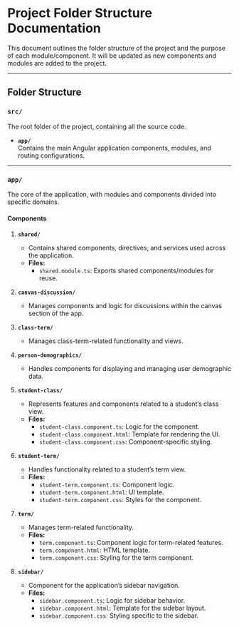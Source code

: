# Project Folder Structure Documentation

This document outlines the folder structure of the project and the purpose of each module/component. It will be updated as new components and modules are added to the project.

---

## **Folder Structure**

### **`src/`**
The root folder of the project, containing all the source code.

- **`app/`**  
  Contains the main Angular application components, modules, and routing configurations.

---

### **`app/`**
The core of the application, with modules and components divided into specific domains.

#### **Components**
1. **`shared/`**  
   - Contains shared components, directives, and services used across the application.
   - **Files:**
     - `shared.module.ts`: Exports shared components/modules for reuse.

2. **`canvas-discussion/`**  
   - Manages components and logic for discussions within the canvas section of the app.

3. **`class-term/`**  
   - Manages class-term-related functionality and views.

4. **`person-demographics/`**  
   - Handles components for displaying and managing user demographic data.

5. **`student-class/`**  
   - Represents features and components related to a student’s class view.
   - **Files:**
     - `student-class.component.ts`: Logic for the component.
     - `student-class.component.html`: Template for rendering the UI.
     - `student-class.component.css`: Component-specific styling.

6. **`student-term/`**  
   - Handles functionality related to a student’s term view.
   - **Files:**
     - `student-term.component.ts`: Component logic.
     - `student-term.component.html`: UI template.
     - `student-term.component.css`: Styles for the component.

7. **`term/`**  
   - Manages term-related functionality.
   - **Files:**
     - `term.component.ts`: Component logic for term-related features.
     - `term.component.html`: HTML template.
     - `term.component.css`: Styling for the term component.

8. **`sidebar/`**  
   - Component for the application’s sidebar navigation.
   - **Files:**
     - `sidebar.component.ts`: Logic for sidebar behavior.
     - `sidebar.component.html`: Template for the sidebar layout.
     - `sidebar.component.css`: Styling specific to the sidebar.
